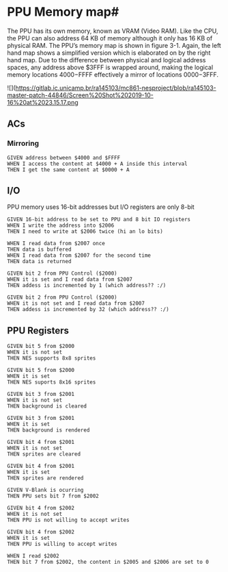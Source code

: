 # PPU Memory map# 

The PPU has its own memory, known as VRAM (Video RAM). Like the CPU, the PPU can
also address 64 KB of memory although it only has 16 KB of physical RAM. The PPU’s
memory map is shown in figure 3-1. Again, the left hand map shows a simplified version
which is elaborated on by the right hand map. Due to the difference between physical and
logical address spaces, any address above $3FFF is wrapped around, making the logical
memory locations $4000-$FFFF effectively a mirror of locations $0000-$3FFF.

![](https://gitlab.ic.unicamp.br/ra145103/mc861-nesproject/blob/ra145103-master-patch-44846/Screen%20Shot%202019-10-16%20at%2023.15.17.png

## ACs ##

### Mirroring ###

```
GIVEN address between $4000 and $FFFF
WHEN I access the content at $4000 + A inside this interval
THEN I get the same content at $0000 + A
```

## I/O ##

PPU memory uses 16-bit addresses but I/O registers are only 8-bit

```
GIVEN 16-bit address to be set to PPU and 8 bit IO registers
WHEN I write the address into $2006
THEN I need to write at $2006 twice (hi an lo bits)
```

```
WHEN I read data from $2007 once
THEN data is buffered
WHEN I read data from $2007 for the second time
THEN data is returned
```

```
GIVEN bit 2 from PPU Control ($2000)
WHEN it is set and I read data from $2007
THEN addess is incremented by 1 (which address?? :/)
```

```
GIVEN bit 2 from PPU Control ($2000)
WHEN it is not set and I read data from $2007
THEN addess is incremented by 32 (which address?? :/)
```

## PPU Registers ## 

```
GIVEN bit 5 from $2000
WHEN it is not set
THEN NES supports 8x8 sprites
```

```
GIVEN bit 5 from $2000
WHEN it is set
THEN NES suports 8x16 sprites
```

```
GIVEN bit 3 from $2001
WHEN it is not set
THEN background is cleared
```

```
GIVEN bit 3 from $2001
WHEN it is set
THEN background is rendered
```

```
GIVEN bit 4 from $2001
WHEN it is not set
THEN sprites are cleared
```

```
GIVEN bit 4 from $2001
WHEN it is set
THEN sprites are rendered
```

```
GIVEN V-Blank is ocurring
THEN PPU sets bit 7 from $2002
```

```
GIVEN bit 4 from $2002
WHEN it is not set
THEN PPU is not willing to accept writes
```

```
GIVEN bit 4 from $2002
WHEN it is set
THEN PPU is willing to accept writes
```

```
WHEN I read $2002
THEN bit 7 from $2002, the content in $2005 and $2006 are set to 0
```
